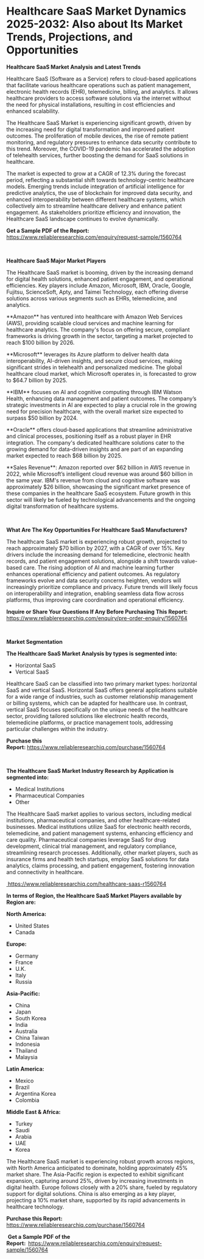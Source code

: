 <p><h1>Healthcare SaaS Market Dynamics 2025-2032: Also about Its Market Trends, Projections, and Opportunities</h1></p><p><strong>Healthcare SaaS Market Analysis and Latest Trends</strong></p>
<p><p>Healthcare SaaS (Software as a Service) refers to cloud-based applications that facilitate various healthcare operations such as patient management, electronic health records (EHR), telemedicine, billing, and analytics. It allows healthcare providers to access software solutions via the internet without the need for physical installations, resulting in cost efficiencies and enhanced scalability.</p><p>The Healthcare SaaS Market is experiencing significant growth, driven by the increasing need for digital transformation and improved patient outcomes. The proliferation of mobile devices, the rise of remote patient monitoring, and regulatory pressures to enhance data security contribute to this trend. Moreover, the COVID-19 pandemic has accelerated the adoption of telehealth services, further boosting the demand for SaaS solutions in healthcare.</p><p>The market is expected to grow at a CAGR of 12.3% during the forecast period, reflecting a substantial shift towards technology-centric healthcare models. Emerging trends include integration of artificial intelligence for predictive analytics, the use of blockchain for improved data security, and enhanced interoperability between different healthcare systems, which collectively aim to streamline healthcare delivery and enhance patient engagement. As stakeholders prioritize efficiency and innovation, the Healthcare SaaS landscape continues to evolve dynamically.</p></p>
<p><strong>Get a Sample PDF of the Report:&nbsp;</strong> <a href="https://www.reliableresearchiq.com/enquiry/request-sample/1560764?utm_campaign=3173&utm_medium=2&utm_source=Github&utm_content=ia&utm_term=19042025&utm_id=healthcare-saas">https://www.reliableresearchiq.com/enquiry/request-sample/1560764</a></p>
<p>&nbsp;</p>
<p><strong>Healthcare SaaS Major Market Players</strong></p>
<p><p>The Healthcare SaaS market is booming, driven by the increasing demand for digital health solutions, enhanced patient engagement, and operational efficiencies. Key players include Amazon, Microsoft, IBM, Oracle, Google, Fujitsu, ScienceSoft, Apty, and Taimei Technology, each offering diverse solutions across various segments such as EHRs, telemedicine, and analytics.</p><p>**Amazon** has ventured into healthcare with Amazon Web Services (AWS), providing scalable cloud services and machine learning for healthcare analytics. The company's focus on offering secure, compliant frameworks is driving growth in the sector, targeting a market projected to reach $100 billion by 2026.</p><p>**Microsoft** leverages its Azure platform to deliver health data interoperability, AI-driven insights, and secure cloud services, making significant strides in telehealth and personalized medicine. The global healthcare cloud market, which Microsoft operates in, is forecasted to grow to $64.7 billion by 2025.</p><p>**IBM** focuses on AI and cognitive computing through IBM Watson Health, enhancing data management and patient outcomes. The company’s strategic investments in AI are expected to play a crucial role in the growing need for precision healthcare, with the overall market size expected to surpass $50 billion by 2024.</p><p>**Oracle** offers cloud-based applications that streamline administrative and clinical processes, positioning itself as a robust player in EHR integration. The company's dedicated healthcare solutions cater to the growing demand for data-driven insights and are part of an expanding market expected to reach $68 billion by 2025.</p><p>**Sales Revenue**: Amazon reported over $62 billion in AWS revenue in 2022, while Microsoft’s intelligent cloud revenue was around $60 billion in the same year. IBM's revenue from cloud and cognitive software was approximately $26 billion, showcasing the significant market presence of these companies in the healthcare SaaS ecosystem. Future growth in this sector will likely be fueled by technological advancements and the ongoing digital transformation of healthcare systems.</p></p>
<p>&nbsp;</p>
<p><strong>What Are The Key Opportunities For Healthcare SaaS Manufacturers?</strong></p>
<p><p>The healthcare SaaS market is experiencing robust growth, projected to reach approximately $70 billion by 2027, with a CAGR of over 15%. Key drivers include the increasing demand for telemedicine, electronic health records, and patient engagement solutions, alongside a shift towards value-based care. The rising adoption of AI and machine learning further enhances operational efficiency and patient outcomes. As regulatory frameworks evolve and data security concerns heighten, vendors will increasingly prioritize compliance and privacy. Future trends will likely focus on interoperability and integration, enabling seamless data flow across platforms, thus improving care coordination and operational efficiency.</p></p>
<p><strong>Inquire or Share Your Questions If Any Before Purchasing This Report:</strong> <a href="https://www.reliableresearchiq.com/enquiry/pre-order-enquiry/1560764?utm_campaign=3173&utm_medium=2&utm_source=Github&utm_content=ia&utm_term=19042025&utm_id=healthcare-saas">https://www.reliableresearchiq.com/enquiry/pre-order-enquiry/1560764</a></p>
<p>&nbsp;</p>
<p><strong>Market Segmentation</strong></p>
<p><strong>The Healthcare SaaS Market Analysis by types is segmented into:</strong></p>
<p><ul><li>Horizontal SaaS</li><li>Vertical SaaS</li></ul></p>
<p><p>Healthcare SaaS can be classified into two primary market types: horizontal SaaS and vertical SaaS. Horizontal SaaS offers general applications suitable for a wide range of industries, such as customer relationship management or billing systems, which can be adapted for healthcare use. In contrast, vertical SaaS focuses specifically on the unique needs of the healthcare sector, providing tailored solutions like electronic health records, telemedicine platforms, or practice management tools, addressing particular challenges within the industry.</p></p>
<p><strong>Purchase this Report:&nbsp;</strong><a href="https://www.reliableresearchiq.com/purchase/1560764?utm_campaign=3173&utm_medium=2&utm_source=Github&utm_content=ia&utm_term=19042025&utm_id=healthcare-saas">https://www.reliableresearchiq.com/purchase/1560764</a></p>
<p>&nbsp;</p>
<p><strong>The Healthcare SaaS Market Industry Research by Application is segmented into:</strong></p>
<p><ul><li>Medical Institutions</li><li>Pharmaceutical Companies</li><li>Other</li></ul></p>
<p><p>The Healthcare SaaS market applies to various sectors, including medical institutions, pharmaceutical companies, and other healthcare-related businesses. Medical institutions utilize SaaS for electronic health records, telemedicine, and patient management systems, enhancing efficiency and care quality. Pharmaceutical companies leverage SaaS for drug development, clinical trial management, and regulatory compliance, streamlining research processes. Additionally, other market players, such as insurance firms and health tech startups, employ SaaS solutions for data analytics, claims processing, and patient engagement, fostering innovation and connectivity in healthcare.</p></p>
<p><a href="https://www.reliableresearchiq.com/healthcare-saas-r1560764?utm_campaign=3173&utm_medium=2&utm_source=Github&utm_content=ia&utm_term=19042025&utm_id=healthcare-saas">&nbsp;https://www.reliableresearchiq.com/healthcare-saas-r1560764</a></p>
<p><strong>In terms of Region, the Healthcare SaaS Market Players available by Region are:</strong></p>
<p>
    <p> <strong> North America: </strong>
        <ul>
            <li>United States</li>
            <li>Canada</li>
        </ul>
        </p> 
    <p> <strong> Europe: </strong>
        <ul>
            <li>Germany</li>
            <li>France</li>
            <li>U.K.</li>
            <li>Italy</li>
            <li>Russia</li>
        </ul>
        </p> 
    <p> <strong> Asia-Pacific: </strong>
        <ul>
            <li>China</li>
            <li>Japan</li>
            <li>South Korea</li>
            <li>India</li>
            <li>Australia</li>
            <li>China Taiwan</li>
            <li>Indonesia</li>
            <li>Thailand</li>
            <li>Malaysia</li>
        </ul>
        </p> 
    <p> <strong> Latin America: </strong>
        <ul>
            <li>Mexico</li>
            <li>Brazil</li>
            <li>Argentina Korea</li>
            <li>Colombia</li>
        </ul>
        </p> 
    <p> <strong> Middle East & Africa: </strong>
        <ul>
            <li>Turkey</li>
            <li>Saudi</li>
            <li>Arabia</li>
            <li>UAE</li>
            <li>Korea</li>
        </ul>
    </p>
    </p>
<p><p>The Healthcare SaaS market is experiencing robust growth across regions, with North America anticipated to dominate, holding approximately 45% market share. The Asia-Pacific region is expected to exhibit significant expansion, capturing around 25%, driven by increasing investments in digital health. Europe follows closely with a 20% share, fueled by regulatory support for digital solutions. China is also emerging as a key player, projecting a 10% market share, supported by its rapid advancements in healthcare technology.</p></p>
<p><strong>Purchase this Report: </strong><a href="https://www.reliableresearchiq.com/purchase/1560764?utm_campaign=3173&utm_medium=2&utm_source=Github&utm_content=ia&utm_term=19042025&utm_id=healthcare-saas">https://www.reliableresearchiq.com/purchase/1560764</a></p>
<p>&nbsp;<strong>Get a Sample PDF of the Report:&nbsp;&nbsp;</strong><a href="https://www.reliableresearchiq.com/enquiry/request-sample/1560764?utm_campaign=3173&utm_medium=2&utm_source=Github&utm_content=ia&utm_term=19042025&utm_id=healthcare-saas">https://www.reliableresearchiq.com/enquiry/request-sample/1560764</a></p>
<p><strong></strong></p>
<p><p></p><p></p><p></p></p>